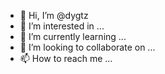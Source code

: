 - 👋 Hi, I’m @dygtz
- 👀 I’m interested in ...
- 🌱 I’m currently learning ...
- 💞️ I’m looking to collaborate on ...
- 📫 How to reach me ...

<!---
dygtz/dygtz is a ✨ special ✨ repository because its `README.md` (this file) appears on your GitHub profile.
You can click the Preview link to take a look at your changes.
--->
